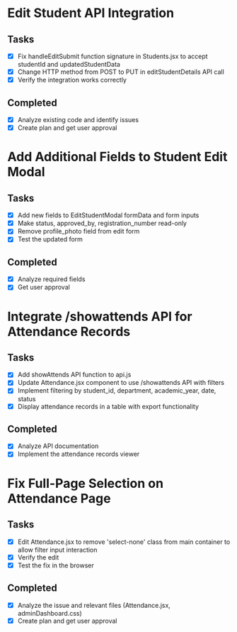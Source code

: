 # Edit Student API Integration

## Tasks
- [x] Fix handleEditSubmit function signature in Students.jsx to accept studentId and updatedStudentData
- [x] Change HTTP method from POST to PUT in editStudentDetails API call
- [x] Verify the integration works correctly

## Completed
- [x] Analyze existing code and identify issues
- [x] Create plan and get user approval

# Add Additional Fields to Student Edit Modal

## Tasks
- [x] Add new fields to EditStudentModal formData and form inputs
- [x] Make status, approved_by, registration_number read-only
- [x] Remove profile_photo field from edit form
- [x] Test the updated form

## Completed
- [x] Analyze required fields
- [x] Get user approval

# Integrate /showattends API for Attendance Records

## Tasks
- [x] Add showAttends API function to api.js
- [x] Update Attendance.jsx component to use /showattends API with filters
- [x] Implement filtering by student_id, department, academic_year, date, status
- [x] Display attendance records in a table with export functionality

## Completed
- [x] Analyze API documentation
- [x] Implement the attendance records viewer

# Fix Full-Page Selection on Attendance Page

## Tasks
- [x] Edit Attendance.jsx to remove 'select-none' class from main container to allow filter input interaction
- [x] Verify the edit
- [x] Test the fix in the browser

## Completed
- [x] Analyze the issue and relevant files (Attendance.jsx, adminDashboard.css)
- [x] Create plan and get user approval
